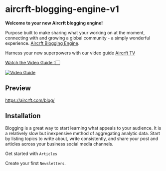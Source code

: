 # aircrft-blogging-engine-v1

**Welcome to your new Aircrft blogging engine!**

Purpose built to make sharing what your working on at the moment, connecting with and growing a global community - a simply wonderful experience.   [Aircrft Blogging Engine](https://aircrft.com).

Harness your new superpowers with our video guide [Aircrft TV](https://www.aircrft.com/tv)

[Watch the Video Guide 👇🏻](https://www.youtube.com/watch?v=dMYKXVf88J0)

[![Video Guide](https://github.com/aircrftdev/aircrft-blogging-engine-v1-/src/assets/images/aircrft+blogging+engine+readme.png)](https://www.youtube.com/)

## Preview

https://aircrft.com/blog/

## Installation

Blogging is a great way to start learning what appeals to your audience. It is a relatively slow but inexpensive method of aggregating analytic data. Start by listing topics to write about, write consistently, and share your post and articles across your business social media channels.

Get started with 
`Articles`

Create your first `Newsletters`.
